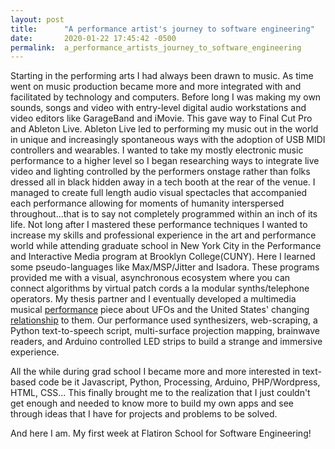 ```yaml
---
layout: post
title:      "A performance artist's journey to software engineering"
date:       2020-01-22 17:45:42 -0500
permalink:  a_performance_artists_journey_to_software_engineering
---
```



Starting in the performing arts I had always been drawn to music. As time went on music production became more and more integrated with and facilitated by technology and computers. Before long I was making my own sounds, songs and video with entry-level digital audio workstations and video editors like GarageBand and iMovie. This gave way to Final Cut Pro and Ableton Live. Ableton Live led to performing my music out in the world in unique and increasingly spontaneous ways with the adoption of USB MIDI controllers and wearables. I wanted to take my mostly electronic music performance to a higher level so I began researching ways to integrate live video and lighting controlled by the performers onstage rather than folks dressed all in black hidden away in a tech booth at the rear of the venue. I managed to create full length audio visual spectacles that accompanied each performance allowing for moments of humanity interspersed throughout...that is to say not completely programmed within an inch of its life. Not long after I mastered these performance techniques I wanted to increase my skills and professional experience in the art and performance world while attending graduate school in New York City in the Performance and Interactive Media program at Brooklyn College(CUNY). Here I learned some pseudo-languages like Max/MSP/Jitter and Isadora. These programs provided me with a visual, asynchronous ecosystem where you can connect algorithms by virtual patch cords a la modular synths/telephone operators. My thesis partner and I eventually developed a multimedia musical [performance](https://dan-foley.com/witness) piece about UFOs and the United States' changing [relationship](https://www.nytimes.com/2017/12/18/insider/secret-pentagon-ufo-program.html) to them. Our performance used synthesizers, web-scraping, a Python text-to-speech script, multi-surface projection mapping, brainwave readers, and Arduino controlled LED strips to build a strange and immersive experience.

All the while during grad school I became more and more interested in text-based code be it Javascript, Python, Processing, Arduino, PHP/Wordpress, HTML, CSS... This finally brought me to the realization that I just couldn't get enough and needed to know more to build my own apps and see through ideas that I have for projects and problems to be solved.

And here I am. My first week at Flatiron School for Software Engineering!

